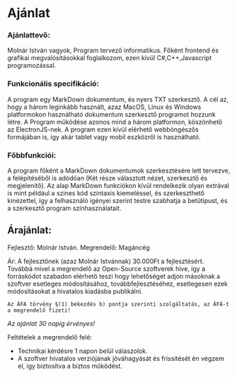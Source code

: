 # Ajánlat

### Ajánlattevő:
Molnár István vagyok, Program tervező informatikus. Főként frontend és grafikai megvalósításokkal foglalkozom, ezen kívül C#,C++,Javascript programozással.

### Funkcionális specifikáció:
A program egy MarkDown dokumentum, és nyers TXT szerkesztő. A cél az, hogy a három leginkább használt, azaz MacOS, Linux és Windows platformokon használható dokumentum szerkesztő programot hozzunk létre. A Program működése azonos mind a három platformon, köszönhető az ElectronJS-nek. A program ezen kívül elérhető webböngészős formájában is, így akár tablet vagy mobil eszközről is használható.

### Főbbfunkciói:
A program főként a MarkDown dokumentumok szerkesztésére lett tervezve, a felépítéséből is adódóan (Két része választott nézet, szerkesztő és megjelenítő). Az alap MarkDown funkciókon kívül rendelkezik olyan extrával is mint például a szines kód szintaxis kiemeléssel, és szerkeszthető kinézettel, így a felhasználó igényei szerint testre szabhatja a betűtipust, és a szerkesztő program színhasználatait.

## Árajánlat:
Fejlesztő: Molnár István.
Megrendelő: Magáncég

Ár: A fejlesztőnek (azaz Molnár Istvánnak) 30.000Ft a fejlesztésért.
Továbbá mivel a megrendelő az Open-Source szoftverek híve, így a forráskódot szabadon elérhető teszi hogy lehetőséget adjon másoknak a szoftver esetleges módosításához, továbbfejlesztéséhez, esetlegesen ezek módosításokat a hivatalos kiadásba publikálni.

`Az ÁFA törvény §(1) bekezdés b) pontja szerinti szolgáltatás, az ÁFÁ-t a megrendelő fizeti!`

*Az ajánlat 30 napig érvényes!*

Feltételek a megrendelő felé:
- Technikai kérdésre 1 napon belül válaszolok.
- A szoftver hivatalos verziójának jóváhagyását és frissítését én végzem el, így biztosítva a biztos működést.